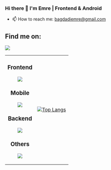 ### Hi there 👋 I'm Emre | Frontend & Android 
- 📫 How to reach me: bagdadiemre@gmail.com

<h2 align="left">Find me on:</h2>
<p align="left">
  <a href="https://www.linkedin.com/in/emrebagdadioglu">
    <img src="https://skillicons.dev/icons?i=linkedin" />
  </a>
</p>

<table align="center">
  <tr>
  <td>
<h3 align="center">Frontend</h3>
<p align="center">
  <a href="#">
    <img src="https://skillicons.dev/icons?i=js,react,materialui,html,css" />
  </a>
</p>

<h3 align="center">Mobile</h3>
<p align="center">
  <a href="#">
    <img src="https://skillicons.dev/icons?i=kotlin,flutter,dart" />
  </a>
</p>

<h3 align="center">Backend</h3>
<p align="center">
  <a href="#">
    <img src="https://skillicons.dev/icons?i=java,spring,mongodb,nodejs,express" />
  </a>
</p>

<h3 align="center">Others</h3>
<p align="center">
  <a href="#">
    <img src="https://skillicons.dev/icons?i=electron" />
  </a>
</p>
  </td>
  <td>
<div align="center">

[![Top Langs](https://github-readme-stats.vercel.app/api/top-langs/?username=bagdadiemre&layout=compact&theme=dark)](https://github.com/anuraghazra/github-readme-stats)   

</div>
</td>
</tr>
</table>
